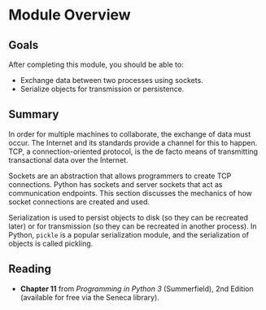# Module Overview

## Goals

After completing this module, you should be able to:

- Exchange data between two processes using sockets.
- Serialize objects for transmission or persistence.

## Summary

In order for multiple machines to collaborate, the exchange of data must occur. The Internet and its standards provide a channel for this to happen. TCP, a connection-oriented protocol, is the de facto means of transmitting transactional data over the Internet.

Sockets are an abstraction that allows programmers to create TCP connections. Python has sockets and server sockets that act as communication endpoints. This section discusses the mechanics of how socket connections are created and used.

Serialization is used to persist objects to disk (so they can be recreated later) or for transmission (so they can be recreated in another process). In Python, `pickle` is a popular serialization module, and the serialization of objects is called pickling.

## Reading

- **Chapter 11** from *Programming in Python 3* (Summerfield), 2nd Edition (available for free via the Seneca library).

